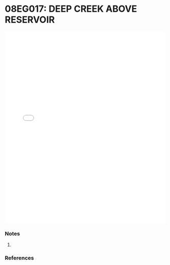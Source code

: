 # 08EG017: DEEP CREEK ABOVE RESERVOIR

<iframe src="/distribution_estimation/_static/stations/08EG017_fdc.html" width="100%" height="600" frameborder="0"></iframe>

### Notes
1. 

### References

